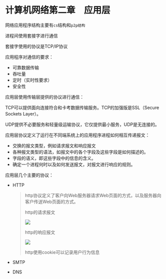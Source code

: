 # 计算机网络第二章　应用层

网络应用程序结构主要有`cs`结构和`p2p结构`

进程间使用套接字进行通信

套接字使用的协议是TCP/IP协议

应用程序对通信的要求：

- 可靠数据传输
- 吞吐量
- 定时（实时性要求）
- 安全性



应用层使用传输层提供的协议进行通信：

TCP可以提供面向连接符合和卡考数据传输服务。TCP的加强版是SSL（Secure Sockets Layer）。

UDP提供不必要服务和轻量级运输协议，它仅提供最小服务，UDP是无连接的。



应用层协议定义了运行在不同端系统上的应用程序进程如何相互传递报文：

- 交换的报文类型，例如请求报文和响应报文
- 各种报文类型的语法，如报文中的各个字段及这些字段是如何描述的。
- 字段的语义，即这些字段中的信息的含义。
- 确定一个进程何时以及如何发送报文，对报文进行响应的规则。



应用层几个主要的协议：

- HTTP

  > http协议定义了客户向Web服务器请求Web页面的方式，以及服务器向客户传送Web页面的方式。
  >
  > http的请求报文
  >
  > ![](https://pic002.cnblogs.com/images/2012/426620/2012072810301161.png)
  >
  > http的响应报文
  >
  > ![](https://img-blog.csdn.net/20131107163544468)
  >
  > http使用cookie可以记录用户行为信息

  

- SMTP

- DNS